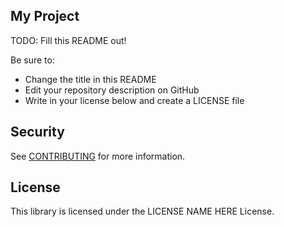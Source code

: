 ## My Project

TODO: Fill this README out!

Be sure to:

- Change the title in this README
- Edit your repository description on GitHub
- Write in your license below and create a LICENSE file

## Security

See [CONTRIBUTING](CONTRIBUTING.md#security-issue-notifications) for more
information.

## License

This library is licensed under the LICENSE NAME HERE License.
